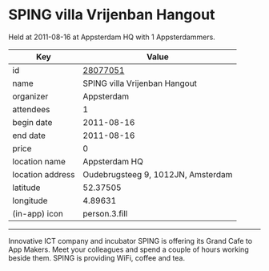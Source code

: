 # SPING villa Vrijenban Hangout
Held at 2011-08-16 at Appsterdam HQ with 1 Appsterdammers.
        
|Key|Value
|---|---|
|id|[28077051](https://www.meetup.com/appsterdam/events/28077051/)|
|name|SPING villa Vrijenban Hangout|
|organizer|Appsterdam|
|attendees|1|
|begin date|2011-08-16|
|end date|2011-08-16|
|price|0|
|location name|Appsterdam HQ|
|location address|Oudebrugsteeg 9, 1012JN, Amsterdam|
|latitude|52.37505|
|longitude|4.89631|
|(in-app) icon|person.3.fill|

---

Innovative ICT company and incubator SPING is offering its Grand Cafe to App Makers. Meet your colleagues and spend a couple of hours working beside them. SPING is providing WiFi, coffee and tea.


